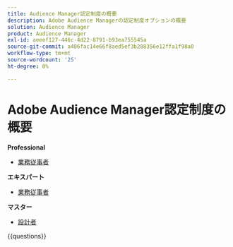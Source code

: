 ```yaml
---
title: Audience Manager認定制度の概要
description: Adobe Audience Managerの認定制度オプションの概要
solution: Audience Manager
product: Audience Manager
exl-id: aeeef127-446c-4d22-8791-b93ea755545a
source-git-commit: a406fac14e66f8aed5ef3b288356e12ffa1f98a0
workflow-type: tm+mt
source-wordcount: '25'
ht-degree: 0%

---
```


# Adobe Audience Manager認定制度の概要

**Professional**

* [ 業務従事者 ](/help/certifications/aam/aam-p-business.md) <!--AD0-E458-->

**エキスパート**

* [ 業務従事者 ](/help/certifications/aam/aam-e-business.md) <!--AD0-E457-->

**マスター**

* [ 設計者 ](/help/certifications/aam/aam-m-architect.md) <!--AD0-E454-->

{{questions}}

